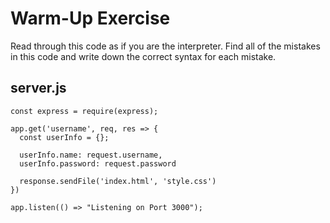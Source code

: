 # Warm-Up Exercise
Read through this code as if you are the interpreter. Find all of the mistakes in this code and write down the correct syntax for each mistake.

## server.js

```
const express = require(express);

app.get('username', req, res => {
  const userInfo = {};

  userInfo.name: request.username,
  userInfo.password: request.password

  response.sendFile('index.html', 'style.css')
})

app.listen(() => "Listening on Port 3000");
```
